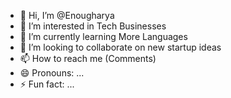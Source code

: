 - 👋 Hi, I’m @Enougharya
- 👀 I’m interested in Tech Businesses
- 🌱 I’m currently learning More Languages
- 💞️ I’m looking to collaborate on new startup ideas
- 📫 How to reach me (Comments)
- 😄 Pronouns: ...
- ⚡ Fun fact: ...

<!---
Enougharya/Enougharya is a ✨ special ✨ repository because its `README.md` (this file) appears on your GitHub profile.
You can click the Preview link to take a look at your changes.
--->
